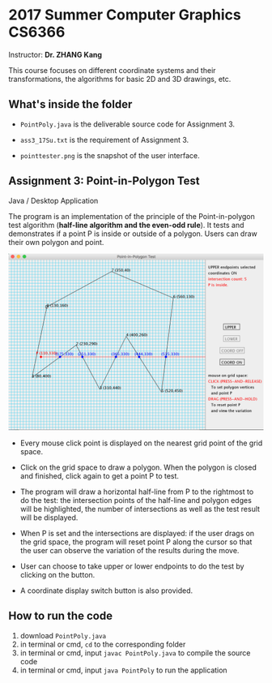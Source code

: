 # 2017 Summer Computer Graphics CS6366
Instructor: **Dr. ZHANG Kang**

This course focuses on different coordinate systems and their transformations, the algorithms for basic 2D and 3D drawings, etc.

## What's inside the folder
- `PointPoly.java` is the deliverable source code for Assignment 3.

- `ass3_17Su.txt` is the requirement of Assignment 3.

- `pointtester.png` is the snapshot of the user interface.

## Assignment 3: Point-in-Polygon Test
Java / Desktop Application

The program is an implementation of the principle of the Point-in-polygon test algorithm (**half-line algorithm and the even-odd rule**). It tests and demonstrates if a point P is inside or outside of a polygon. Users can draw their own polygon and point.

![Assignment3 Snapshot](pointtester.png)

- Every mouse click point is displayed on the nearest grid point of the grid space.

- Click on the grid space to draw a polygon. When the polygon is closed and finished, click again to get a point P to test.

- The program will draw a horizontal half-line from P to the rightmost to do the test: the intersection points of the half-line and polygon edges will be highlighted, the number of intersections as well as the test result will be displayed.
- When P is set and the intersections are displayed: if the user drags on the grid space, the program will reset point P along the cursor so that the user can observe the variation of the results during the move.

- User can choose to take upper or lower endpoints to do the test by clicking on the button.

- A coordinate display switch button is also provided.

## How to run the code
1. download `PointPoly.java`
2. in terminal or cmd, `cd` to the corresponding folder  
3. in terminal or cmd, input `javac PointPoly.java` to compile the source code  
4. in terminal or cmd, input `java PointPoly` to run the application
